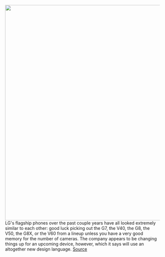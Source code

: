 <img src='https://cdn.vox-cdn.com/thumbor/A-aGqpx6K6veU_UJFKoiuK28qUQ=/0x0:3000x2000/1200x800/filters:focal(1260x760:1740x1240)/cdn.vox-cdn.com/uploads/chorus_image/image/66626361/LG_New_Design_01.0.jpg' width='700px' /><br/>
LG's flagship phones over the past couple years have all looked extremely similar to each other: good luck picking out the G7, the V40, the G8, the V50, the G8X, or the V60 from a lineup unless you have a very good memory for the number of cameras. The company appears to be changing things up for an upcoming device, however, which it says will use an altogether new design language.
<a href='https://www.theverge.com/2020/4/8/21214522/lg-next-phone-design-language-raindrop-camera-chocolate'> Source <a/>